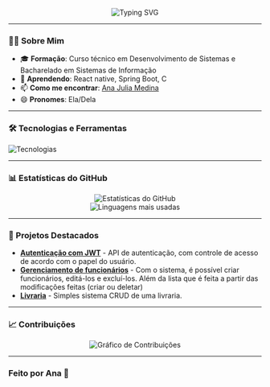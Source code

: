 <p align="center">
  <img src="https://readme-typing-svg.demolab.com?font=Fira+Code&size=30&duration=3000&pause=1000&color=F72585&center=true&vCenter=true&width=800&lines=Olá%2C+eu+sou+Ana!;Desenvolvedora+%7C+Entusiasta+de+Tecnologia;Seja+Bem-vindo(a)+ao+meu+perfil!" alt="Typing SVG" />
</p>

---

### 👩‍💻 Sobre Mim
- 🎓 **Formação**: Curso técnico em Desenvolvimento de Sistemas e Bacharelado em Sistemas de Informação
- 🌱 **Aprendendo**: React native, Spring Boot, C
- 📫 **Como me encontrar**: [Ana Julia Medina](https://www.linkedin.com/in/ana-julia-medina-97a9612b3/)
- 😄 **Pronomes**: Ela/Dela

---

### 🛠️ Tecnologias e Ferramentas

<p align="left">
  <img src="https://skillicons.dev/icons?i=java,spring,js,html,css,mysql,postman,git,github,vscode,eclipse,docker,kubernetes&theme=dark" alt="Tecnologias" />
</p>

---

### 📊 Estatísticas do GitHub

<p align="center">
  <img src="https://github-readme-stats.vercel.app/api?username=anacity&show_icons=true&theme=radical&hide_border=true&bg_color=0D1117&title_color=F72585&icon_color=F72585" alt="Estatísticas do GitHub" />
  <br>
  <img src="https://github-readme-stats.vercel.app/api/top-langs/?username=anacity&layout=compact&theme=radical&hide_border=true&bg_color=0D1117&title_color=F72585&icon_color=F72585" alt="Linguagens mais usadas" />
</p>

---

### 🌟 Projetos Destacados

- **[Autenticação com JWT](https://github.com/anacity/auth)** - API de autenticação, com controle de acesso de acordo com o papel do usuário.
- **[Gerenciamento de funcionários](https://github.com/anacity/gestaofuncionarios-CRUD)** - Com o sistema, é possível criar funcionários, editá-los e excluí-los. Além da lista que é feita a partir das modificações feitas (criar ou deletar)
- **[Livraria](https://github.com/anacity/Livraria-CRUD)** - Simples sistema CRUD de uma livraria.

---

### 📈 Contribuições

<p align="center">
  <img src="https://github-readme-activity-graph.vercel.app/graph?username=anacity&theme=react-dark&hide_border=true&bg_color=0D1117&title_color=F72585&color=F72585&line=F72585&point=FFFFFF" alt="Gráfico de Contribuições" />
</p>

---

### Feito por Ana 🚀
